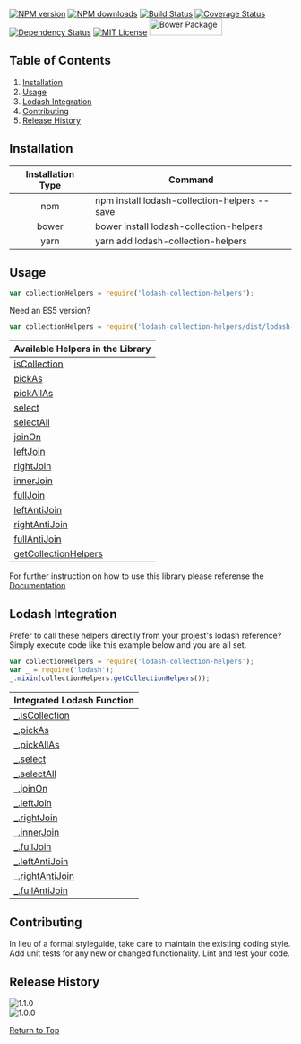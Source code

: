 [![NPM version](http://img.shields.io/npm/v/lodash-collection-helpers.svg?style=flat)][npm-url] [![NPM downloads](http://img.shields.io/npm/dm/lodash-collection-helpers.svg?style=flat)][npm-url] [![Build Status](https://travis-ci.org/JSystemsTech/lodash-collection-helpers.svg?branch=release%2F1-1-0)][travis-url] [![Coverage Status](https://coveralls.io/repos/github/JSystemsTech/lodash-collection-helpers/badge.svg?branch=release%2F1-1-0)][coverage-url] [![Dependency Status](https://david-dm.org/JSystemsTech/lodash-collection-helpers.svg?style=flat)][dependencies-url] [![MIT License](http://img.shields.io/badge/license-MIT-blue.svg?style=flat)][license-url] <a href="https://github.com/JSystemsTech/lodash-collection-helpers#README"><img src="https://github.com/JSystemsTech/lodash-collection-helpers/raw/release/1-1-0/gulpCustomPlugins/customBadges/bower-badge.png" alt="Bower Package" height="30" width="130"></a>
## <a name="53c09c73-d344-4210-993c-05a1d73cdaaa"></a>Table of Contents
1. [Installation](#b589956f-c0bc-4575-9277-b936a2072fed)
2. [Usage](#94c0daad-c8a0-4a8c-bca9-88d105944bff)
3. [Lodash Integration](#ffd290cf-43aa-4fb0-823a-fcd56bfb5104)
4. [Contributing](#a18625b5-bf2e-445e-8f93-272659cf65be)
5. [Release History](#d72c0e3d-8003-4b8d-a364-1ac42484e0c4)

## <a name="b589956f-c0bc-4575-9277-b936a2072fed"></a>Installation
| Installation Type | Command |
| :----: | ---- |
| npm | npm install lodash-collection-helpers --save |
| bower | bower install lodash-collection-helpers |
| yarn | yarn add lodash-collection-helpers |

## <a name="94c0daad-c8a0-4a8c-bca9-88d105944bff"></a>Usage
``` javascript
var collectionHelpers = require('lodash-collection-helpers');
```

Need an ES5 version?

``` javascript
var collectionHelpers = require('lodash-collection-helpers/dist/lodash-collection-helpers-es5');
```

| Available Helpers in the Library |
| ---- |
| [isCollection][isCollection-url] |
| [pickAs][pickAs-url] |
| [pickAllAs][pickAllAs-url] |
| [select][select-url] |
| [selectAll][selectAll-url] |
| [joinOn][joinOn-url] |
| [leftJoin][leftJoin-url] |
| [rightJoin][rightJoin-url] |
| [innerJoin][innerJoin-url] |
| [fullJoin][fullJoin-url] |
| [leftAntiJoin][leftAntiJoin-url] |
| [rightAntiJoin][rightAntiJoin-url] |
| [fullAntiJoin][fullAntiJoin-url] |
| [getCollectionHelpers][getCollectionHelpers-url] |

For further instruction on how to use this library please referense the [Documentation][documentation-url]

## <a name="ffd290cf-43aa-4fb0-823a-fcd56bfb5104"></a>Lodash Integration
Prefer to call these helpers directlly from your projest's lodash reference?
Simply execute code like this example below and you are all set.

``` javascript
var collectionHelpers = require('lodash-collection-helpers');
var _ = require('lodash');
_.mixin(collectionHelpers.getCollectionHelpers());
```

| Integrated Lodash Function |
| ---- |
| [_.isCollection][isCollection-url] |
| [_.pickAs][pickAs-url] |
| [_.pickAllAs][pickAllAs-url] |
| [_.select][select-url] |
| [_.selectAll][selectAll-url] |
| [_.joinOn][joinOn-url] |
| [_.leftJoin][leftJoin-url] |
| [_.rightJoin][rightJoin-url] |
| [_.innerJoin][innerJoin-url] |
| [_.fullJoin][fullJoin-url] |
| [_.leftAntiJoin][leftAntiJoin-url] |
| [_.rightAntiJoin][rightAntiJoin-url] |
| [_.fullAntiJoin][fullAntiJoin-url] |

## <a name="a18625b5-bf2e-445e-8f93-272659cf65be"></a>Contributing
In lieu of a formal styleguide, take care to maintain the existing coding style.
Add unit tests for any new or changed functionality. Lint and test your code.

## <a name="d72c0e3d-8003-4b8d-a364-1ac42484e0c4"></a>Release History
![1.1.0](https://img.shields.io/badge/1.1.0-Add_indexBy_and_uniqify_helpers-green.svg?style=social)<br>![1.0.0](https://img.shields.io/badge/1.0.0-Initial_release-green.svg?style=social)

[Return to Top](#53c09c73-d344-4210-993c-05a1d73cdaaa)

[license-url]: LICENSE
[npm-url]: https://www.npmjs.com/package/lodash-collection-helpers
[travis-url]: https://travis-ci.org/JSystemsTech/lodash-collection-helpers?branch=release%2F1-1-0
[dependencies-url]: https://david-dm.org/JSystemsTech/lodash-collection-helpers
[coverage-url]: https://coveralls.io/repos/github/JSystemsTech/lodash-collection-helpers?branch=release%2F1-1-0
[documentation-url]: https://github.com/JSystemsTech/lodash-collection-helpers/blob/release/1-1-0/DOCUMENTATION.md
[isCollection-url]: https://github.com/JSystemsTech/lodash-collection-helpers/blob/release/1-1-0/DOCUMENTATION.md#iscollection
[pickAs-url]: https://github.com/JSystemsTech/lodash-collection-helpers/blob/release/1-1-0/DOCUMENTATION.md#pickas
[pickAllAs-url]: https://github.com/JSystemsTech/lodash-collection-helpers/blob/release/1-1-0/DOCUMENTATION.md#pickallas
[select-url]: https://github.com/JSystemsTech/lodash-collection-helpers/blob/release/1-1-0/DOCUMENTATION.md#select
[selectAll-url]: https://github.com/JSystemsTech/lodash-collection-helpers/blob/release/1-1-0/DOCUMENTATION.md#selectall
[joinOn-url]: https://github.com/JSystemsTech/lodash-collection-helpers/blob/release/1-1-0/DOCUMENTATION.md#joinon
[leftJoin-url]: https://github.com/JSystemsTech/lodash-collection-helpers/blob/release/1-1-0/DOCUMENTATION.md#leftjoin
[rightJoin-url]: https://github.com/JSystemsTech/lodash-collection-helpers/blob/release/1-1-0/DOCUMENTATION.md#rightjoin
[innerJoin-url]: https://github.com/JSystemsTech/lodash-collection-helpers/blob/release/1-1-0/DOCUMENTATION.md#innerjoin
[fullJoin-url]: https://github.com/JSystemsTech/lodash-collection-helpers/blob/release/1-1-0/DOCUMENTATION.md#fulljoin
[leftAntiJoin-url]: https://github.com/JSystemsTech/lodash-collection-helpers/blob/release/1-1-0/DOCUMENTATION.md#leftantijoin
[rightAntiJoin-url]: https://github.com/JSystemsTech/lodash-collection-helpers/blob/release/1-1-0/DOCUMENTATION.md#rightantijoin
[fullAntiJoin-url]: https://github.com/JSystemsTech/lodash-collection-helpers/blob/release/1-1-0/DOCUMENTATION.md#fullantijoin
[getCollectionHelpers-url]: https://github.com/JSystemsTech/lodash-collection-helpers/blob/release/1-1-0/DOCUMENTATION.md#getcollectionhelpers